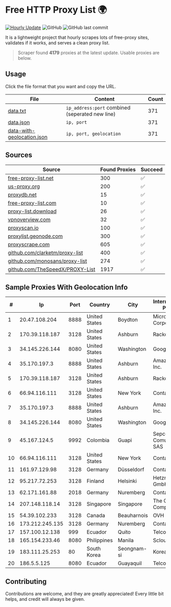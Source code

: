 
# Free HTTP Proxy List 🌍

[![Hourly Update](https://github.com/mertguvencli/http-proxy-list/actions/workflows/main.yml/badge.svg?branch=main)](https://github.com/mertguvencli/http-proxy-list/actions/workflows/main.yml)
![GitHub](https://img.shields.io/github/license/mertguvencli/http-proxy-list)
![GitHub last commit](https://img.shields.io/github/last-commit/mertguvencli/http-proxy-list)

It is a lightweight project that hourly scrapes lots of free-proxy sites, validates if it works, and serves a clean proxy list.


> Scraper found **4179** proxies at the latest update. Usable proxies are below.

## Usage

Click the file format that you want and copy the URL.


|File|Content|Count|
|----|-------|-----|
|[data.txt](https://raw.githubusercontent.com/mertguvencli/http-proxy-list/main/proxy-list/data.txt)|`ip_address:port` combined (seperated new line)|371|
|[data.json](https://raw.githubusercontent.com/mertguvencli/http-proxy-list/main/proxy-list/data.json)|`ip, port`|371|
|[data-with-geolocation.json](https://raw.githubusercontent.com/mertguvencli/http-proxy-list/main/proxy-list/data-with-geolocation.json)|`ip, port, geolocation`|371|

## Sources

|Source|Found Proxies|Succeed|
|------|-------------|-------|
|[free-proxy-list.net](https://free-proxy-list.net)|300|✅|
|[us-proxy.org](https://www.us-proxy.org)|200|✅|
|[proxydb.net](http://proxydb.net)|15|✅|
|[free-proxy-list.com](https://free-proxy-list.com/?page=&port=&type%5B%5D=http&type%5B%5D=https&up_time=0&search=Search)|10|✅|
|[proxy-list.download](https://www.proxy-list.download/HTTP)|26|✅|
|[vpnoverview.com](https://vpnoverview.com/privacy/anonymous-browsing/free-proxy-servers)|32|✅|
|[proxyscan.io](https://www.proxyscan.io)|100|✅|
|[proxylist.geonode.com](https://proxylist.geonode.com/api/proxy-list?limit=300&page=1&sort_by=lastChecked&sort_type=desc&protocols=http,https)|300|✅|
|[proxyscrape.com](https://api.proxyscrape.com/v2/?request=displayproxies&protocol=http&timeout=10000&country=all&ssl=all&anonymity=all)|605|✅|
|[github.com/clarketm/proxy-list](https://raw.githubusercontent.com/clarketm/proxy-list/master/proxy-list-raw.txt)|400|✅|
|[github.com/monosans/proxy-list](https://raw.githubusercontent.com/monosans/proxy-list/main/proxies/http.txt)|274|✅|
|[github.com/TheSpeedX/PROXY-List](https://raw.githubusercontent.com/TheSpeedX/PROXY-List/master/http.txt)|1917|✅|


## Sample Proxies With Geolocation Info

|#|Ip|Port|Country|City|Internet Service Provider|
|-|--|----|-------|----|-------------------------|
|1|20.47.108.204|8888|United States|Boydton|Microsoft Corporation|
|2|170.39.118.187|3128|United States|Ashburn|Rackdog, LLC|
|3|34.145.226.144|8080|United States|Washington|Google LLC|
|4|35.170.197.3|8888|United States|Ashburn|Amazon.com, Inc.|
|5|170.39.118.187|3128|United States|Ashburn|Rackdog, LLC|
|6|66.94.116.111|3128|United States|New York|Contabo Inc.|
|7|35.170.197.3|8888|United States|Ashburn|Amazon.com, Inc.|
|8|34.145.226.144|8080|United States|Washington|Google LLC|
|9|45.167.124.5|9992|Colombia|Guapi|Sepcom Comunicaciones SAS|
|10|66.94.116.111|3128|United States|New York|Contabo Inc.|
|11|161.97.129.98|3128|Germany|Düsseldorf|Contabo GmbH|
|12|95.217.72.253|3128|Finland|Helsinki|Hetzner Online GmbH|
|13|62.171.161.88|2018|Germany|Nuremberg|Contabo GmbH|
|14|207.148.118.14|3128|Singapore|Singapore|The Constant Company|
|15|54.39.102.233|3128|Canada|Beauharnois|OVH SAS|
|16|173.212.245.135|3128|Germany|Nuremberg|Contabo GmbH|
|17|157.100.12.138|999|Ecuador|Quito|Telconet S.A|
|18|165.154.233.46|8080|Philippines|Manila|Scloud Pte Ltd|
|19|183.111.25.253|80|South Korea|Seongnam-si|Korea Telecom|
|20|186.5.5.125|8080|Ecuador|Guayaquil|Telconet S.A|



## Contributing

Contributions are welcome, and they are greatly appreciated! Every
little bit helps, and credit will always be given.


